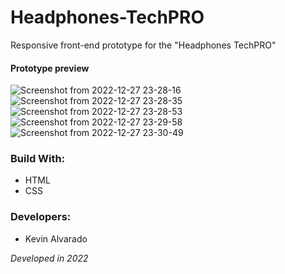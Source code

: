 # Headphones-TechPRO
Responsive front-end prototype for the "Headphones TechPRO"

#### Prototype preview
![Screenshot from 2022-12-27 23-28-16](https://user-images.githubusercontent.com/103754829/209762766-526d3ac1-7eec-4e7d-9d83-2daa1f0f1db9.png)
![Screenshot from 2022-12-27 23-28-35](https://user-images.githubusercontent.com/103754829/209762820-6803bc58-41d0-4056-abf6-1f86f77829ae.png)
![Screenshot from 2022-12-27 23-28-53](https://user-images.githubusercontent.com/103754829/209762824-dafbde9d-0b4e-46bd-871b-0231ee4a16c9.png)
![Screenshot from 2022-12-27 23-29-58](https://user-images.githubusercontent.com/103754829/209762830-98bf35d3-356c-4474-a18a-a8916c79b8a4.png)
![Screenshot from 2022-12-27 23-30-49](https://user-images.githubusercontent.com/103754829/209762831-45f7c238-f29c-4e8f-8cca-b3a9a7d8ac37.png)

### Build With:
* HTML
* CSS

### Developers:
* Kevin Alvarado

_Developed in 2022_
